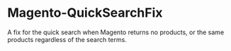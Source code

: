 Magento-QuickSearchFix
======================

A fix for the quick search when Magento returns no products, or the same products regardless of the search terms.
